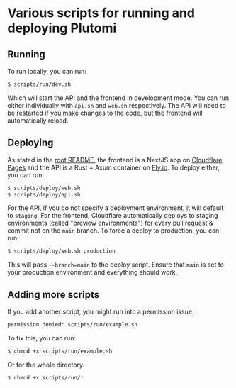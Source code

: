 # Various scripts for running and deploying Plutomi

## Running

To run locally, you can run:

```bash
$ scripts/run/dev.sh
```

Which will start the API and the frontend in development mode. You can run either individually with `api.sh` and `web.sh` respectively. The API will need to be restarted if you make changes to the code, but the frontend will automatically reload.

## Deploying

As stated in the [root README](../README.md), the frontend is a NextJS app on [Cloudflare Pages](https://developers.cloudflare.com/pages/framework-guides/deploy-a-nextjs-site/) and the API is a Rust + Axum container on [Fly.io](https://fly.io/docs/speedrun/). To deploy either, you can run:

```bash
$ scripts/deploy/web.sh
$ scripts/deploy/api.sh
```

For the API, if you do not specify a deployment environment, it will default to `staging`. For the frontend, Cloudflare automatically deploys to staging environments (called "preview environments") for every pull request & commit not on the `main` branch. To force a deploy to production, you can run:

```bash
$ scripts/deploy/web.sh production
```

This will pass `--branch=main` to the deploy script. Ensure that `main` is set to your production environment and everything should work.

## Adding more scripts

If you add another script, you might run into a permission issue:

```bash
permission denied: scripts/run/example.sh
```

To fix this, you can run:

```bash
$ chmod +x scripts/run/example.sh
```

Or for the whole directory:

```bash
$ chmod +x scripts/run/*
```
